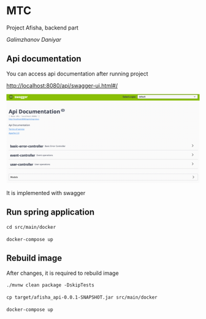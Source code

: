 # МТС

Project Afisha, backend part

_Galimzhanov Daniyar_ 


## Api documentation

You can access api documentation after running project

<http://localhost:8080/api/swagger-ui.html#/>

![swagger](screenshots/img.png)

It is implemented with swagger

## Run spring application

```
cd src/main/docker

docker-compose up
```

## Rebuild image

After changes, it is required to rebuild image

```
./mvnw clean package -DskipTests

cp target/afisha_api-0.0.1-SNAPSHOT.jar src/main/docker

docker-compose up
```